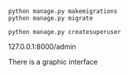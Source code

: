 ```shell
python manage.py makemigrations
python manage.py migrate
```

```shell
python manage.py createsuperuser
```

127.0.0.1:8000/admin

There is a graphic interface

